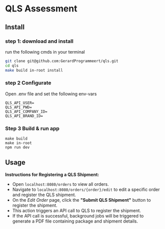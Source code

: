 # QLS Assessment

## Install

### step 1: download and install
run the following cmds in your terminal
```bash
git clone git@github.com:GerardProgrammeert/qls.git
cd qls
make build in-root install
```

### step 2 Configurate
Open .env file and set the following env-vars
```
QLS_API_USER=
QLS_API_PWD=
QLS_API_COMPANY_ID=
QLS_API_BRAND_ID=
```

### Step 3 Build & run app
```
make build
make in-root
npm run dev
```
## Usage
**Instructions for Registering a QLS Shipment:**

- Open `localhost:8080/orders` to view all orders.
- Navigate to `localhost:8080/orders/{order}/edit` to edit a specific order and register the QLS shipment.
- On the *Edit Order* page, click the **"Submit QLS Shipment"** button to register the shipment.
- This action triggers an API call to QLS to register the shipment.
- If the API call is successful, background jobs will be triggered to generate a PDF file containing package and shipment details.

